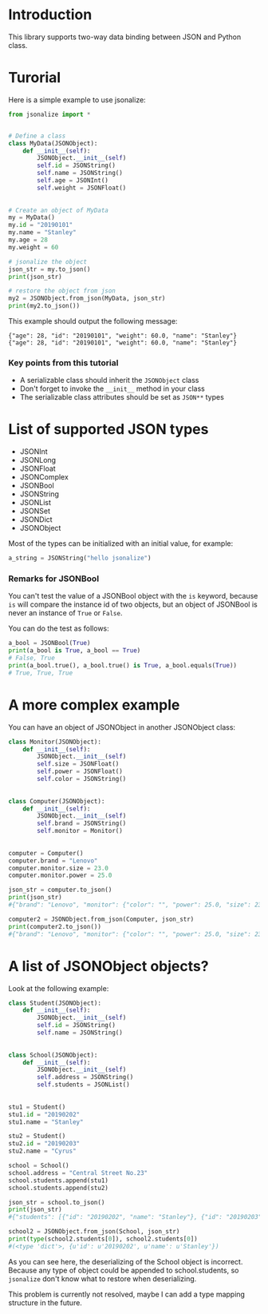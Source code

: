 # Introduction

This library supports two-way data binding between JSON and Python class.

# Turorial

Here is a simple example to use jsonalize:

```python
from jsonalize import *


# Define a class
class MyData(JSONObject):
    def __init__(self):
        JSONObject.__init__(self)
        self.id = JSONString()
        self.name = JSONString()
        self.age = JSONInt()
        self.weight = JSONFloat()
        
        
# Create an object of MyData
my = MyData()
my.id = "20190101"
my.name = "Stanley"
my.age = 28
my.weight = 60

# jsonalize the object
json_str = my.to_json()
print(json_str)

# restore the object from json
my2 = JSONObject.from_json(MyData, json_str)
print(my2.to_json())

```

This example should output the following message:
```
{"age": 28, "id": "20190101", "weight": 60.0, "name": "Stanley"}
{"age": 28, "id": "20190101", "weight": 60.0, "name": "Stanley"}
```

### Key points from this tutorial
- A serializable class should inherit the `JSONObject` class
- Don't forget to invoke the `__init__` method in your class
- The serializable class attributes should be set as `JSON**` types


# List of supported JSON types

- JSONInt
- JSONLong
- JSONFloat
- JSONComplex
- JSONBool
- JSONString
- JSONList
- JSONSet
- JSONDict
- JSONObject

Most of the types can be initialized with an initial value, for example:
```python
a_string = JSONString("hello jsonalize")
```

### Remarks for JSONBool

You can't test the value of a JSONBool object with the `is` keyword, because `is` will compare the instance id of two objects, but an object of JSONBool is never an instance of `True` or `False`. 

You can do the test as follows:
```Python
a_bool = JSONBool(True)
print(a_bool is True, a_bool == True)
# False, True
print(a_bool.true(), a_bool.true() is True, a_bool.equals(True))
# True, True, True

```


# A more complex example
You can have an object of JSONObject in another JSONObject class:
```python
class Monitor(JSONObject):
    def __init__(self):
        JSONObject.__init__(self)
        self.size = JSONFloat()
        self.power = JSONFloat()
        self.color = JSONString()
        
        
class Computer(JSONObject):
    def __init__(self):
        JSONObject.__init__(self)
        self.brand = JSONString()
        self.monitor = Monitor()
        
        
computer = Computer()
computer.brand = "Lenovo"
computer.monitor.size = 23.0
computer.monitor.power = 25.0

json_str = computer.to_json()
print(json_str)
#{"brand": "Lenovo", "monitor": {"color": "", "power": 25.0, "size": 23.0}}

computer2 = JSONObject.from_json(Computer, json_str)
print(computer2.to_json())
#{"brand": "Lenovo", "monitor": {"color": "", "power": 25.0, "size": 23.0}}
```

# A list of JSONObject objects?
Look at the following example:
```python
class Student(JSONObject):
    def __init__(self):
        JSONObject.__init__(self)
        self.id = JSONString()
        self.name = JSONString()
        
        
class School(JSONObject):
    def __init__(self):
        JSONObject.__init__(self)
        self.address = JSONString()
        self.students = JSONList()
        
        
stu1 = Student()
stu1.id = "20190202"
stu1.name = "Stanley"

stu2 = Student()
stu2.id = "20190203"
stu2.name = "Cyrus"

school = School()
school.address = "Central Street No.23"
school.students.append(stu1)
school.students.append(stu2)

json_str = school.to_json()
print(json_str)
#{"students": [{"id": "20190202", "name": "Stanley"}, {"id": "20190203", "name": "Cyrus"}], "address": "Central Street No.23"}

school2 = JSONObject.from_json(School, json_str)
print(type(school2.students[0]), school2.students[0])
#(<type 'dict'>, {u'id': u'20190202', u'name': u'Stanley'})

```

As you can see here, the deserializing of the School object is incorrect. Because any type of object could be appended to school.students, so `jsonalize` don't know what to restore when deserializing.

This problem is currently not resolved, maybe I can add a type mapping structure in the future.